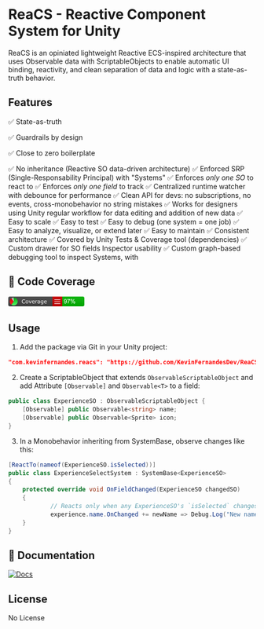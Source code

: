 # ReaCS - Reactive Component System for Unity

ReaCS is an opiniated lightweight Reactive ECS-inspired architecture that uses Observable data with ScriptableObjects to enable automatic UI binding, reactivity, and clean separation of data and logic with a state-as-truth behavior.

## Features
✅ State-as-truth

✅ Guardrails by design

✅ Close to zero boilerplate

✅ No inheritance (Reactive SO data-driven architecture)
✅ Enforced SRP (Single-Responsability Principal) with "Systems" 
✅ Enforces *only one SO* to react to
✅ Enforces *only one field* to track
✅ Centralized runtime watcher with debounce for performance
✅ Clean API for devs: no subscriptions, no events, cross-monobehavior  no string mistakes
✅ Works for designers using Unity regular workflow for data editing and addition of new data
✅ Easy to scale
✅ Easy to test
✅ Easy to debug (one system = one job)
✅ Easy to analyze, visualize, or extend later
✅ Easy to maintain
✅ Consistent architecture
✅ Covered by Unity Tests & Coverage tool (dependencies)
✅ Custom drawer for SO fields Inspector usability
✅ Custom graph-based debugging tool to inspect Systems, with

## 🔎 Code Coverage
[![Alt text](https://github.com/KevinFernandesDev/ReaCS/blob/main/badge_linecoverage.png)](https://github.com/KevinFernandesDev/ReaCS/blob/main/badge_linecoverage.png)

## Usage
1. Add the package via Git in your Unity project:
```json
"com.kevinfernandes.reacs": "https://github.com/KevinFernandesDev/ReaCS.git"
```

2. Create a ScriptableObject that extends `ObservableScriptableObject` and add Attribute `[Observable]` and `Observable<T>` to a field:
```csharp
public class ExperienceSO : ObservableScriptableObject {
    [Observable] public Observable<string> name;
    [Observable] public Observable<Sprite> icon;
}
```

3. In a Monobehavior inheriting from SystemBase, observe changes like this:
```csharp
[ReactTo(nameof(ExperienceSO.isSelected))]
public class ExperienceSelectSystem : SystemBase<ExperienceSO>
{
    protected override void OnFieldChanged(ExperienceSO changedSO)
    {
            // Reacts only when any ExperienceSO's `isSelected` changes
            experience.name.OnChanged += newName => Debug.Log("New name: " + newName);
    }
}
```

## 📘 Documentation
[![Docs](https://img.shields.io/badge/docs-online-blue)](https://github.com/KevinFernandesDev/ReaCS/wiki)

## License
No License
